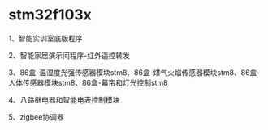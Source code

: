 # stm32f103x

1、智能实训室底版程序

2、智能家居演示间程序-红外遥控转发

3、86盒-温湿度光强传感器模块stm8、86盒-煤气火焰传感器模块stm8、86盒-人体传感器模块stm8、86盒-幕帘和灯光控制stm8


4、八路继电器和智能电表控制模块

5、zigbee协调器